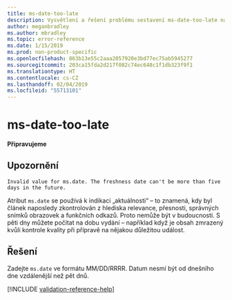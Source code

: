```yaml
---
title: ms-date-too-late
description: Vysvětlení a řešení problému sestavení ms-date-too-late na webu Docs
author: meganbradley
ms.author: mbradley
ms.topic: error-reference
ms.date: 1/15/2019
ms.prod: non-product-specific
ms.openlocfilehash: 863b13e55c2aaa2057920e3bd77ec75ab5945277
ms.sourcegitcommit: 203ca15fda2d217f082c74ec648c1f1db323f9f1
ms.translationtype: HT
ms.contentlocale: cs-CZ
ms.lasthandoff: 02/04/2019
ms.locfileid: "55713101"
---
```

# <a name="ms-date-too-late"></a>ms-date-too-late

**Připravujeme**

## <a name="warning"></a>Upozornění

`Invalid value for ms.date. The freshness date can't be more than five days in the future.`

Atribut `ms.date` se používá k indikaci „aktuálnosti“ – to znamená, kdy byl článek naposledy zkontrolován z hlediska relevance, přesnosti, správných snímků obrazovek a funkčních odkazů. Proto nemůže být v budoucnosti. S pěti dny můžete počítat na dobu vydání – například když je obsah zmrazený kvůli kontrole kvality při přípravě na nějakou důležitou událost.

## <a name="resolution"></a>Řešení

Zadejte `ms.date` ve formátu MM/DD/RRRR. Datum nesmí být od dnešního dne vzdálenější než pět dnů.

<!--make sure to add this file to your includes folder and verify the path-->
[!INCLUDE [validation-reference-help](includes/validation-reference-help.md)]
